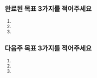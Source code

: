 <!-- 커밋 메시지는 https://www.conventionalcommits.org/ko/v1.0.0/ 를 참고해 주세요! -->

## 완료된 목표 3가지를 적어주세요

1.
2.
3.

## 다음주 목표 3가지를 적어주세요

1.
2.
3.
